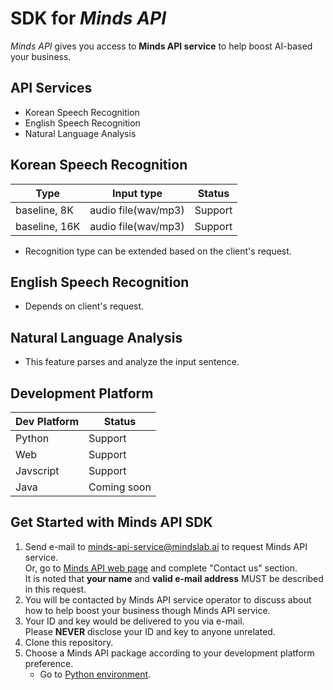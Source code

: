 # SDK for *Minds API*

*Minds API* gives you access to **Minds API service** to help boost AI-based your business.

## API Services
- Korean Speech Recognition
- English Speech Recognition
- Natural Language Analysis 

## Korean Speech Recognition

|     Type      |      Input type     | Status       | 
| ------------- | ------------------- | ------------ |
| baseline, 8K  | audio file(wav/mp3) | Support      |
| baseline, 16K | audio file(wav/mp3) | Support      |

- Recognition type can be extended based on the client's request.

## English Speech Recognition
- Depends on client's request.

## Natural Language Analysis
- This feature parses and analyze the input sentence.

## Development Platform

| Dev Platform  |    Status   |
| ------------- | ----------- |
| Python        | Support     |
| Web           | Support     |
| Javscript     | Support     |
| Java          | Coming soon |


## Get Started with Minds API SDK
1. Send e-mail to minds-api-service@mindslab.ai to request Minds API service.  
     Or, go to [Minds API web page](http://mindslab.ai/?page_id=4789) and complete "Contact us" section.   
   It is noted that **your name** and **valid e-mail address** MUST be described in this request.
2. You will be contacted by Minds API service operator to discuss about how to help boost your business though Minds API service.
3. Your ID and key would be delivered to you via e-mail.  
Please **NEVER** disclose your ID and key to anyone unrelated.
4. Clone this repository.   
5. Choose a Minds API package according to your development platform preference.   
   - Go to [Python environment](https://github.com/mindslab-ai/Minds_API_SDK/tree/master/py).
